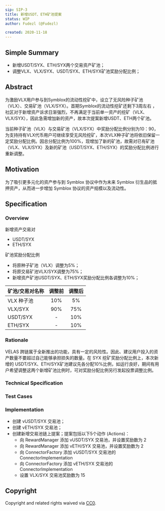 ```yaml
---
sip: SIP-3
title: 新增USDT、ETH矿池提案
status: WIP
author: Fudezl (@Fudezl)

created: 2020-11-18
---
```


<!--You can leave these HTML comments in your merged SIP and delete the visible duplicate text guides, they will not appear and may be helpful to refer to if you edit it again. This is the suggested template for new SIPs. Note that a SIP number will be assigned by an editor. When opening a pull request to submit your SIP, please use an abbreviated title in the filename, `sip-draft_title_abbrev.md`. The title should be 44 characters or less.-->

## Simple Summary

<!--"If you can't explain it simply, you don't understand it well enough." Simply describe the outcome the proposed changes intends to achieve. This should be non-technical and accessible to a casual community member.-->

- 新增USDT/SYX、ETH/SYX两个交易资产矿池；
- 调整VLX、VLX/SYX、USDT/SYX、ETH/SYX矿池奖励分配比例；

## Abstract

<!--A short (~200 word) description of the proposed change, the abstract should clearly describe the proposed change. This is what *will* be done if the SIP is implemented, not *why* it should be done or *how* it will be done. If the SIP proposes deploying a new contract, write, "we propose to deploy a new contract that will do x".-->

为激励VLX用户参与到Symblox的流动性挖矿中，设立了无风险种子矿池（VLX）、交易矿池（VLX/SYX）。首期Symblox的流动性挖矿还剩下3周左右 ，社区对于新增资产诉求日渐强烈，不再满足于当前单一资产的挖矿（VLX、VLX/SYX），因此急需增加新的资产，故本次提案新增USDT、ETH两个矿池。
 
当前种子矿池（VLX）与交易矿池（VLX/SYX）中奖励分配比例分别为10：90，为支持持有VLX代币用户可继续享受无风险挖矿，本次VLX种子矿池将依旧保留一定奖励分配比例。因总分配比例为100%，现增加了新的矿池，故需对已有矿池（VLX、VLX/SYX）及新的矿池（USDT/SYX、ETH/SYX）的奖励分配比例进行重新调整。

## Motivation

<!--This is the problem statement. This is the *why* of the SIP. It should clearly explain *why* the current state of the protocol is inadequate. It is critical that you explain *why* the change is needed, if the SIP proposes changing how something is calculated, you must address *why* the current calculation is innaccurate or wrong. This is not the place to describe how the SIP will address the issue!-->

为了吸引更多元化的资产参与到 Symblox 协议中作为未来 Symblox 衍生品的抵押资产，从而进一步增加 Symblox 协议的资产规模以及流动性。

## Specification

<!--The specification should describe the syntax and semantics of any new feature, there are five sections
1. Overview
2. Rationale
3. Technical Specification
4. Test Cases
5. Configurable Values
-->

### Overview

<!--This is a high level overview of *how* the SIP will solve the problem. The overview should clearly describe how the new feature will be implemented.-->

新增资产交易对
- USDT/SYX
- ETH/SYX

矿池奖励分配比例
- 将原种子矿池（VLX）调整为5%；
- 将原交易矿池VLX/SYX调整为75%；
- 新增资产矿池USDT/SYX、ETH/SYX奖励分配比例各调整为10%；

|  矿池/交易对名称  | 调整前  | 调整后 |
|  ----  | :----:  | :----: |
| VLX 种子池 | 10% | 5% |
| VLX/SYX | 90% | 75% |
| USDT/SYX | - | 10% |
| ETH/SYX | - | 10% |

### Rationale

<!--This is where you explain the reasoning behind how you propose to solve the problem. Why did you propose to implement the change in this way, what were the considerations and trade-offs. The rationale fleshes out what motivated the design and why particular design decisions were made. It should describe alternate designs that were considered and related work. The rationale may also provide evidence of consensus within the community, and should discuss important objections or concerns raised during discussion.-->

VELAS 跨链属于全新推出的功能，具有一定的风险性。因此、建议用户投入的资产数量不要超过自己能够承担损失的数量。在 SYX 挖矿奖励分配比例上，本次新增的 USDT/SYX、ETH/SYX矿池建议先各分配10%比例，如运行良好，期间有用户希望调整这两个新增矿池比例时，可对奖励分配比例另行发起投票调整比例。

### Technical Specification

<!--The technical specification should outline the public API of the changes proposed. That is, changes to any of the interfaces Synthetix currently exposes or the creations of new ones.-->



### Test Cases

<!--Test cases for an implementation are mandatory for SIPs but can be included with the implementation..-->



### Implementation

<!--Please list all values configurable under this implementation.-->

- 创建 vUSDT/SYX 交易池；
- 创建 vETH/SYX 交易池；
- 创建新增交易池链上提案；提案包括以下5个动作 (Actions)：
    - 向 RewardManager 添加 vUSDT/SYX 交易池，并设置奖励数为 2
    - 向 RewardManager 添加 vETH/SYX 交易池，并设置奖励数为 2
    - 向 ConnectorFactory 添加 vUSDT/SYX 交易池的 ConnectorImplementation
    - 向 ConnectorFactory 添加 vETH/SYX 交易池的 ConnectorImplementation
    - 设置 VLX/SYX 交易池奖励数为 15

## Copyright

Copyright and related rights waived via [CC0](https://creativecommons.org/publicdomain/zero/1.0/).
